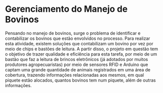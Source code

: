 # Gerenciamento do Manejo de Bovinos

Pensando no manejo de bovinos, surge o problema de identificar e contabilizar os bovinos que estão envolvidos no processo. Para realizar esta atividade, existem soluções que contabilizam um bovino por vez por meio de chips e bastões de leitura.  A partir disso, o projeto em questão tem o objetivo de trazer qualidade e eficiência para esta tarefa, por meio de um bastão que faz a leitura de brincos eletrônicos (já adotados por muitos produtores agropecuaristas) por meio de sensores RFID e Arduino que captam uma grande quantidade de animais registrados em uma área de cobertura, trazendo informações relacionadas aos mesmos, em qual piquete estão alocados, quantos bovinos tem num piquete, além de outras informações.
